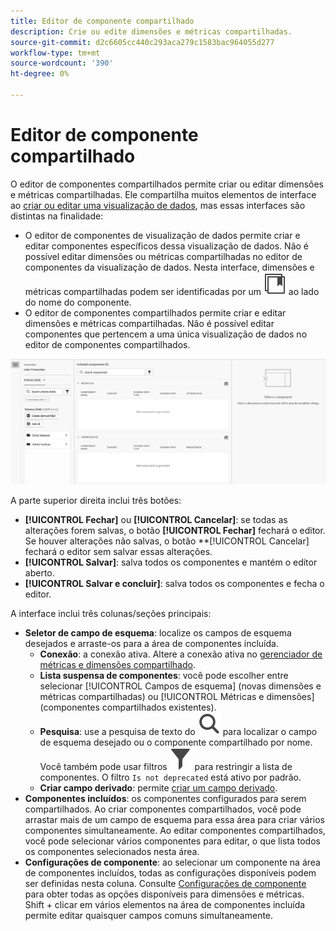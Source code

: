 ```yaml
---
title: Editor de componente compartilhado
description: Crie ou edite dimensões e métricas compartilhadas.
source-git-commit: d2c6605cc440c293aca279c1583bac964055d277
workflow-type: tm+mt
source-wordcount: '390'
ht-degree: 0%

---
```


# Editor de componente compartilhado

O editor de componentes compartilhados permite criar ou editar dimensões e métricas compartilhadas. Ele compartilha muitos elementos de interface ao [criar ou editar uma visualização de dados](/help/data-views/create-dataview.md), mas essas interfaces são distintas na finalidade:

* O editor de componentes de visualização de dados permite criar e editar componentes específicos dessa visualização de dados. Não é possível editar dimensões ou métricas compartilhadas no editor de componentes da visualização de dados. Nesta interface, dimensões e métricas compartilhadas podem ser identificadas por um ![ícone de componente compartilhado](/help/assets/icons/CCLibrary.svg) ao lado do nome do componente.
* O editor de componentes compartilhados permite criar e editar dimensões e métricas compartilhadas. Não é possível editar componentes que pertencem a uma única visualização de dados no editor de componentes compartilhados.

![Captura de tela do editor de componentes](assets/component-editor.png)

A parte superior direita inclui três botões:

* **[!UICONTROL Fechar]** ou **[!UICONTROL Cancelar]**: se todas as alterações forem salvas, o botão **[!UICONTROL Fechar]** fechará o editor. Se houver alterações não salvas, o botão **[!UICONTROL Cancelar] fechará o editor sem salvar essas alterações.
* **[!UICONTROL Salvar]**: salva todos os componentes e mantém o editor aberto.
* **[!UICONTROL Salvar e concluir]**: salva todos os componentes e fecha o editor.

A interface inclui três colunas/seções principais:

* **Seletor de campo de esquema**: localize os campos de esquema desejados e arraste-os para a área de componentes incluída.
   * **Conexão**: a conexão ativa. Altere a conexão ativa no [gerenciador de métricas e dimensões compartilhado](smd-overview.md).
   * **Lista suspensa de componentes**: você pode escolher entre selecionar [!UICONTROL Campos de esquema] (novas dimensões e métricas compartilhadas) ou [!UICONTROL Métricas e dimensões] (componentes compartilhados existentes).
   * **Pesquisa**: use a pesquisa de texto do ![ícone de Pesquisa](/help/assets/icons/Search.svg) para localizar o campo de esquema desejado ou o componente compartilhado por nome. Você também pode usar filtros ![Ícone de filtro](/help/assets/icons/Filter.svg) para restringir a lista de componentes. O filtro `Is not deprecated` está ativo por padrão.
   * **Criar campo derivado**: permite [criar um campo derivado](/help/data-views/derived-fields/derived-fields.md).
* **Componentes incluídos**: os componentes configurados para serem compartilhados. Ao criar componentes compartilhados, você pode arrastar mais de um campo de esquema para essa área para criar vários componentes simultaneamente. Ao editar componentes compartilhados, você pode selecionar vários componentes para editar, o que lista todos os componentes selecionados nesta área.
* **Configurações de componente**: ao selecionar um componente na área de componentes incluídos, todas as configurações disponíveis podem ser definidas nesta coluna. Consulte [Configurações de componente](/help/data-views/component-settings/overview.md) para obter todas as opções disponíveis para dimensões e métricas. Shift + clicar em vários elementos na área de componentes incluída permite editar quaisquer campos comuns simultaneamente.
